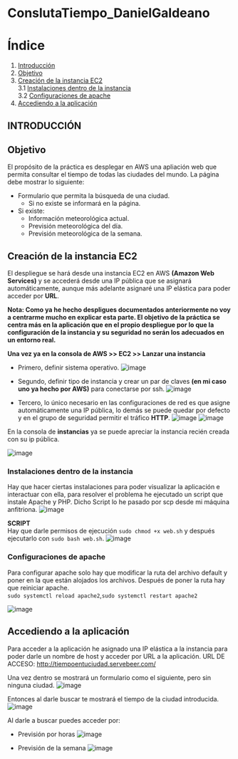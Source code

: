 # ConslutaTiempo_DanielGaldeano

# Índice
1. [Introducción](#id1)
2. [Objetivo](#id2)
3. [Creación de la instancia EC2](#id3)  
  3.1 [Instalaciones dentro de la instancia](#3.1)  
  3.2 [Configuraciones de apache](#3.2)
4. [Accediendo a la aplicación](#id4) 




## INTRODUCCIÓN<a name="id1"></a>

## Objetivo<a name="id2"></a>
El propósito de la práctica es desplegar en AWS una apliación web que permita consultar el tiempo de todas las ciudades del mundo.
La página debe mostrar lo siguiente:
* Formulario que permita la búsqueda de una ciudad.
  * Si no existe se informará en la página.
* Si existe:
  * Información meteorológica actual.
  * Previsión meteorológica del día.
  * Previsión meteorológica de la semana.


 ## Creación de la instancia EC2<a name="id3"></a>

El despliegue se hará desde una instancia EC2 en AWS **(Amazon Web Services)** y se accederá desde una IP pública que se asignará automáticamente, aunque más adelante asignaré una IP elástica para poder acceder por **URL**.  

**Nota: Como ya he hecho despligues documentados anteriormente no voy a centrarme mucho en explicar esta parte. 
El objetivo de la práctica se centra más en la aplicación que en el propio despliegue por lo que la configuración de la instancia y su seguridad no serán los adecuados en un entorno real.**  

**Una vez ya en la consola de AWS >> EC2 >> Lanzar una instancia**

* Primero, definir sistema operativo.
![image](https://github.com/user-attachments/assets/d30e0e14-dfce-4cdd-a256-32e71711469f)

* Segundo, definir tipo de instancia y crear un par de claves **(en mi caso uno ya hecho por AWS)** para conectarse por ssh.
![image](https://github.com/user-attachments/assets/bc33efa4-ee28-47b8-9db9-de86ad1484af)  

* Tercero, lo único necesario en las configuraciones de red es que asigne automáticamente una IP pública, lo demás se puede quedar por defecto y en el grupo de seguridad permitir el tráfico **HTTP**.
![image](https://github.com/user-attachments/assets/6fa1c1f1-7048-4a50-88aa-e681cdff03b6)
![image](https://github.com/user-attachments/assets/ea2a19c5-5097-400e-a636-c2bf01f64d0e)

En la consola de **instancias** ya se puede apreciar la instancia recién creada con su ip pública.

![image](https://github.com/user-attachments/assets/30f00ce8-0049-43e1-9a80-1c2c63b1cb51)

### Instalaciones dentro de la instancia <a name="3.1"></a>

Hay que hacer ciertas instalaciones para poder visualizar la aplicación e interactuar con ella, para resolver el problema he ejecutado un script que instale Apache y PHP. Dicho Script lo he pasado por scp desde mi máquina anfitriona.
![image](https://github.com/user-attachments/assets/4b946a27-5ef4-456a-9895-617947e1b27c)

**SCRIPT**  
Hay que darle permisos de ejecución `sudo chmod +x web.sh` y después ejecutarlo con `sudo bash web.sh`.
![image](https://github.com/user-attachments/assets/c2a88350-9587-49c4-b32f-260c16b25d38)


### Configuraciones de apache <a name="3.2"></a>

Para configurar apache solo hay que modificar la ruta del archivo default y poner en la que están alojados los archivos. Después de poner la ruta hay que reiniciar apache.  
`sudo systemctl reload apache2`,`sudo systemctl restart apache2`

![image](https://github.com/user-attachments/assets/71428a32-5453-461e-9cd8-f499f78daaf3)


## Accediendo a la aplicación <a name="id4"></a>

Para acceder a la aplicación he asignado una IP elástica a la instancia para poder darle un nombre de host y acceder por URL a la aplicación. 
URL DE ACCESO: http://tiempoentuciudad.servebeer.com/  

Una vez dentro se mostrará un formulario como el siguiente, pero sin ninguna ciudad.
![image](https://github.com/user-attachments/assets/0dffdae1-77f4-4dd8-9934-b6c10ac20dda)

Entonces al darle buscar te mostrará el tiempo de la ciudad introducida. 
![image](https://github.com/user-attachments/assets/0e156425-a246-4917-8858-5fca90e3c926)


Al darle a buscar puedes acceder por:
- Previsión por horas
![image](https://github.com/user-attachments/assets/5301be3f-5ff9-4d89-925e-459a8dcc6853)

- Previsión de la semana
![image](https://github.com/user-attachments/assets/7991a70c-4aa8-48aa-aa0b-d67e372dfc5a)

